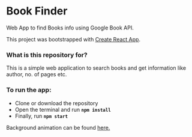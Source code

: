<h1>Book Finder</h1>
<p>Web App to find Books info using Google Book API.</p>
<p>This project was bootstrapped with <a href="https://github.com/facebook/create-react-app">Create React App</a>.<p>
  
<h3>What is this repository for?</h3>
<p>This is a simple web application to search books and get information like author, no. of pages etc.</p>

<h3>To run the app:</h3>
<ul>
  <li>Clone or download the repository</li>
  <li>Open the terminal and run <code><strong>npm install</strong></code></li>
  <li>Finally, run <code><strong>npm start</strong></code></li>
</ul>

<p>Background animation can be found <a href="https://codepen.io/P1N2O/pen/pyBNzX">here.</a></p>





